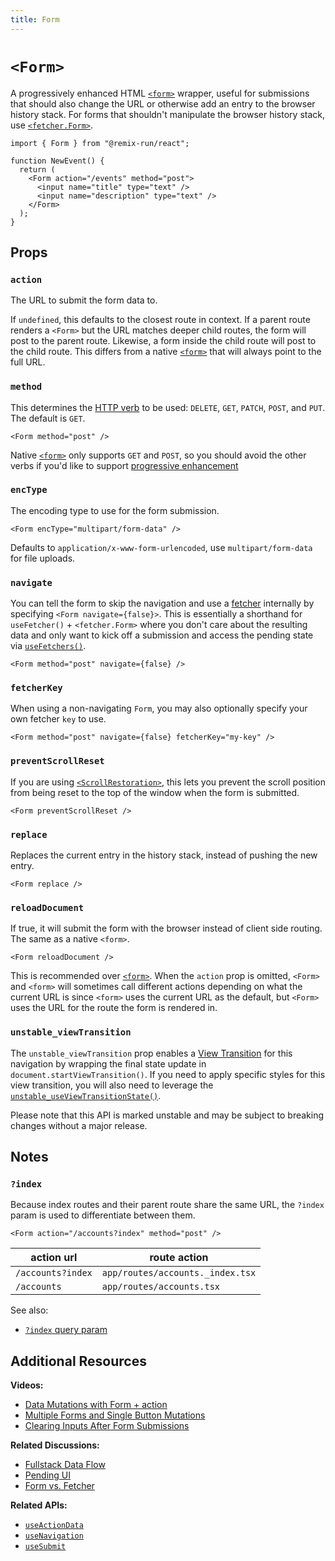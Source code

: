 ```yaml
---
title: Form
---
```


# `<Form>`

A progressively enhanced HTML [`<form>`][form_element] wrapper, useful for submissions that should also change the URL or otherwise add an entry to the browser history stack. For forms that shouldn't manipulate the browser history stack, use [`<fetcher.Form>`][fetcher_form].

```tsx
import { Form } from "@remix-run/react";

function NewEvent() {
  return (
    <Form action="/events" method="post">
      <input name="title" type="text" />
      <input name="description" type="text" />
    </Form>
  );
}
```

## Props

### `action`

The URL to submit the form data to.

If `undefined`, this defaults to the closest route in context. If a parent route renders a `<Form>` but the URL matches deeper child routes, the form will post to the parent route. Likewise, a form inside the child route will post to the child route. This differs from a native [`<form>`][form_element] that will always point to the full URL.

### `method`

This determines the [HTTP verb][http_verb] to be used: `DELETE`, `GET`, `PATCH`, `POST`, and `PUT`. The default is `GET`.

```tsx
<Form method="post" />
```

Native [`<form>`][form_element] only supports `GET` and `POST`, so you should avoid the other verbs if you'd like to support [progressive enhancement][progressive_enhancement]

### `encType`

The encoding type to use for the form submission.

```tsx
<Form encType="multipart/form-data" />
```

Defaults to `application/x-www-form-urlencoded`, use `multipart/form-data` for file uploads.

### `navigate`

You can tell the form to skip the navigation and use a [fetcher][use_fetcher] internally by specifying `<Form navigate={false}>`. This is essentially a shorthand for `useFetcher()` + `<fetcher.Form>` where you don't care about the resulting data and only want to kick off a submission and access the pending state via [`useFetchers()`][use_fetchers].

```tsx
<Form method="post" navigate={false} />
```

### `fetcherKey`

When using a non-navigating `Form`, you may also optionally specify your own fetcher `key` to use.

```tsx
<Form method="post" navigate={false} fetcherKey="my-key" />
```

### `preventScrollReset`

If you are using [`<ScrollRestoration>`][scroll_restoration_component], this lets you prevent the scroll position from being reset to the top of the window when the form is submitted.

```tsx
<Form preventScrollReset />
```

### `replace`

Replaces the current entry in the history stack, instead of pushing the new entry.

```tsx
<Form replace />
```

### `reloadDocument`

If true, it will submit the form with the browser instead of client side routing. The same as a native `<form>`.

```tsx
<Form reloadDocument />
```

This is recommended over [`<form>`][form_element]. When the `action` prop is omitted, `<Form>` and `<form>` will sometimes call different actions depending on what the current URL is since `<form>` uses the current URL as the default, but `<Form>` uses the URL for the route the form is rendered in.

### `unstable_viewTransition`

The `unstable_viewTransition` prop enables a [View Transition][view-transitions] for this navigation by wrapping the final state update in `document.startViewTransition()`. If you need to apply specific styles for this view transition, you will also need to leverage the [`unstable_useViewTransitionState()`][use-view-transition-state].

<docs-warning>
Please note that this API is marked unstable and may be subject to breaking changes without a major release.
</docs-warning>

## Notes

### `?index`

Because index routes and their parent route share the same URL, the `?index` param is used to differentiate between them.

```tsx
<Form action="/accounts?index" method="post" />
```

| action url        | route action                     |
| ----------------- | -------------------------------- |
| `/accounts?index` | `app/routes/accounts._index.tsx` |
| `/accounts`       | `app/routes/accounts.tsx`        |

See also:

- [`?index` query param][index_query_param]

## Additional Resources

**Videos:**

- [Data Mutations with Form + action][data_mutations_with_form_action]
- [Multiple Forms and Single Button Mutations][multiple_forms_and_single_button_mutations]
- [Clearing Inputs After Form Submissions][clearing_inputs_after_form_submissions]

**Related Discussions:**

- [Fullstack Data Flow][fullstack_data_flow]
- [Pending UI][pending_ui]
- [Form vs. Fetcher][form_vs_fetcher]

**Related APIs:**

- [`useActionData`][use_action_data]
- [`useNavigation`][use_navigation]
- [`useSubmit`][use_submit]

[use_navigation]: ../hooks/use-navigation
[scroll_restoration_component]: ./scroll-restoration
[index_query_param]: ../guides/index-query-param
[http_verb]: https://developer.mozilla.org/en-US/docs/Web/HTTP/Methods
[form_element]: https://developer.mozilla.org/en-US/docs/Web/HTML/Element/form
[use_action_data]: ../hooks/use-action-data
[use_submit]: ../hooks/use-submit
[data_mutations_with_form_action]: https://www.youtube.com/watch?v=Iv25HAHaFDs&list=PLXoynULbYuEDG2wBFSZ66b85EIspy3fy6
[multiple_forms_and_single_button_mutations]: https://www.youtube.com/watch?v=w2i-9cYxSdc&list=PLXoynULbYuEDG2wBFSZ66b85EIspy3fy6
[clearing_inputs_after_form_submissions]: https://www.youtube.com/watch?v=bMLej7bg5Zo&list=PLXoynULbYuEDG2wBFSZ66b85EIspy3fy6
[fullstack_data_flow]: ../discussion/data-flow
[pending_ui]: ../discussion/pending-ui
[form_vs_fetcher]: ../discussion/form-vs-fetcher
[use_fetcher]: ../hooks/use-fetcher
[use_fetchers]: ../hooks/use-fetchers
[fetcher_form]: ../hooks/use-fetcher#fetcherform
[progressive_enhancement]: ../discussion/progressive-enhancement
[use-view-transition-state]: ../hooks//use-view-transition-state
[view-transitions]: https://developer.mozilla.org/en-US/docs/Web/API/View_Transitions_API
